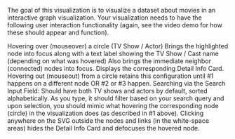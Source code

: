 The goal of this visualization is to visualize a dataset about movies in an interactive graph visualization.
Your visualization needs to have the following user interaction functionality (again, see the video demo for how these should appear and function).

Hovering over (mouseover) a circle (TV Show / Actor)
Brings the highlighted node into focus along with a text label showing the TV Show / Cast name (depending on what was hovered)
Also brings the immediate neighbor (connected) nodes into focus.
Displays the corresponding Detail Info Card.
Hovering out (mouseout) from a circle retains this configuration until #1 happens on a different node OR #2 or #3 happen.
Searching via the Search Input Field:
Should have both TV shows and actors by default, sorted alphabetically.
As you type, it should filter based on your search query and upon selection, you should mimic what hovering the corresponding node (circle) in the visualization does (as described in #1 above).
Clicking anywhere on the SVG outside the nodes and links (in the white-space areas) hides the Detail Info Card and defocuses the hovered node.
